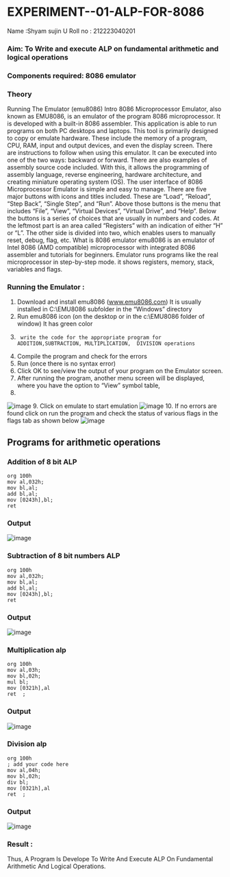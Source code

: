 # EXPERIMENT--01-ALP-FOR-8086
Name :Shyam sujin U
Roll no : 212223040201
### Aim: To Write and execute ALP on fundamental arithmetic and logical operations
### Components required: 8086  emulator 
### Theory 
Running The Emulator (emu8086) Intro 8086 Microprocessor Emulator, also known as EMU8086, is an emulator of the program 8086 microprocessor. It is developed with a built-in 8086 assembler. This application is able to run programs on both PC desktops and laptops. This tool is primarily designed to copy or emulate hardware. These include the memory of a program, CPU, RAM, input and output devices, and even the display screen. There are instructions to follow when using this emulator. It can be executed into one of the two ways: backward or forward. There are also examples of assembly source code included. With this, it allows the programming of assembly language, reverse engineering, hardware architecture, and creating miniature operating system (OS). The user interface of 8086 Microprocessor Emulator is simple and easy to manage. There are five major buttons with icons and titles included. These are “Load”, “Reload”, “Step Back”, “Single Step”, and “Run”. Above those buttons is the menu that includes “File”, “View”, “Virtual Devices”, “Virtual Drive”, and “Help”. Below the buttons is a series of choices that are usually in numbers and codes. At the leftmost part is an area called “Registers” with an indication of either “H” or “L”. The other side is divided into two, which enables users to manually reset, debug, flag, etc. What is 8086 emulator emu8086 is an emulator of Intel 8086 (AMD compatible) microprocessor with integrated 8086 assembler and tutorials for beginners. Emulator runs programs like the real microprocessor in step-by-step mode. it shows registers, memory, stack, variables and flags.
### Running the Emulator :
1.	Download and install emu8086 (www.emu8086.com) It is usually installed in C:\EMU8086 subfolder in the “Windows” directory
2.	  Run  emu8086 icon (on the desktop or in the c:\EMU8086 folder of window) It has green color 
3.		write the code for the appropriate program for ADDITION,SUBTRACTION, MULTIPLICATION,  DIVISION operations 
4.	 Compile the program and check for the errors 
5.	Run (once there is no syntax error) 
6.	Click OK to see/view the output of your program on the Emulator screen. 
7.	After running the program, another menu screen will be displayed, where you have the option to “View” symbol table,
8.	 
![image](https://user-images.githubusercontent.com/36288975/189273263-d65baae9-4b8f-4723-afb3-c0ffa4052b04.png)
9.	Click on emulate to start emulation 
![image](https://user-images.githubusercontent.com/36288975/189273273-9bb36ec1-e2e8-4892-8d35-37707332bfdc.png)
10.	If no errors are found click on run the program and check the status of various flags in the flags tab as shown below 
![image](https://user-images.githubusercontent.com/36288975/189273277-113a2a33-4a40-4ff8-95a5-ecd3a1f504fe.png)
## Programs for arithmetic  operations
### Addition  of 8 bit ALP 
```
org 100h
mov al,032h;
mov bl,al;
add bl,al;
mov [0243h],bl;
ret
```
### Output  
 ![image](https://github.com/Jeevithha/EXPERIMENT--01-ALP-FOR-8086/assets/123623197/0a18abc2-fe61-4ca2-a5df-a7d5deceb26c)
### Subtraction   of 8 bit numbers  ALP 
 ```
org 100h
mov al,032h;
mov bl,al;
add bl,al;
mov [0243h],bl;
ret
```
### Output  
![image](https://github.com/Jeevithha/EXPERIMENT--01-ALP-FOR-8086/assets/123623197/802335ac-183c-4d2f-b82c-d02f21955401)
### Multiplication alp 
```
org 100h
mov al,03h;
mov bl,02h;
mul bl;  
mov [0321h],al
ret  ;
```
### Output  
![image](https://github.com/Jeevithha/EXPERIMENT--01-ALP-FOR-8086/assets/123623197/0b5ee387-6c54-4772-a0e6-afbd2d382f01)
### Division alp 
```
org 100h
; add your code here
mov al,04h;
mov bl,02h;
div bl;  
mov [0321h],al
ret  ;
```
### Output
![image](https://github.com/Jeevithha/EXPERIMENT--01-ALP-FOR-8086/assets/123623197/d217a9e5-05e9-439e-82c9-d9232ca55fd4)
### Result :
 Thus, A Program Is Develope To Write And Execute ALP On Fundamental Arithmetic And Logical Operations.
 








